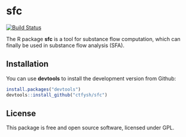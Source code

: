 # sfc

[![Build Status](https://travis-ci.org/ctfysh/sfc.svg?branch=master)](https://travis-ci.org/ctfysh/sfc)

The R package **sfc** is a tool for substance flow computation, which can finally be used in substance flow analysis (SFA).

## Installation

You can use **devtools** to install the development version from Github:

```r
install.packages("devtools")
devtools::install_github("ctfysh/sfc")
```

## License

This package is free and open source software, licensed under GPL.

